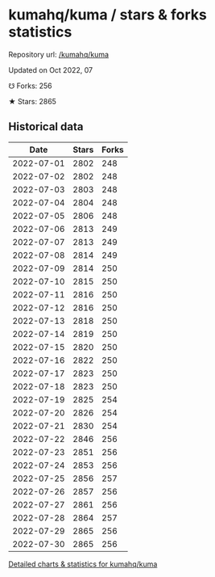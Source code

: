 # kumahq/kuma / stars & forks statistics

Repository url: [/kumahq/kuma](https://github.com/kumahq/kuma)

Updated on Oct 2022, 07

☋ Forks: 256

★ Stars: 2865

## Historical data
| Date | Stars | Forks |
|------|-------|-------|
| 2022-07-01 | 2802 | 248 | 
| 2022-07-02 | 2802 | 248 | 
| 2022-07-03 | 2803 | 248 | 
| 2022-07-04 | 2804 | 248 | 
| 2022-07-05 | 2806 | 248 | 
| 2022-07-06 | 2813 | 249 | 
| 2022-07-07 | 2813 | 249 | 
| 2022-07-08 | 2814 | 249 | 
| 2022-07-09 | 2814 | 250 | 
| 2022-07-10 | 2815 | 250 | 
| 2022-07-11 | 2816 | 250 | 
| 2022-07-12 | 2816 | 250 | 
| 2022-07-13 | 2818 | 250 | 
| 2022-07-14 | 2819 | 250 | 
| 2022-07-15 | 2820 | 250 | 
| 2022-07-16 | 2822 | 250 | 
| 2022-07-17 | 2823 | 250 | 
| 2022-07-18 | 2823 | 250 | 
| 2022-07-19 | 2825 | 254 | 
| 2022-07-20 | 2826 | 254 | 
| 2022-07-21 | 2830 | 254 | 
| 2022-07-22 | 2846 | 256 | 
| 2022-07-23 | 2851 | 256 | 
| 2022-07-24 | 2853 | 256 | 
| 2022-07-25 | 2856 | 257 | 
| 2022-07-26 | 2857 | 256 | 
| 2022-07-27 | 2861 | 256 | 
| 2022-07-28 | 2864 | 257 | 
| 2022-07-29 | 2865 | 256 | 
| 2022-07-30 | 2865 | 256 | 


[Detailed charts & statistics for kumahq/kuma](https://reviewgithub.com/rep/kumahq/kuma)
